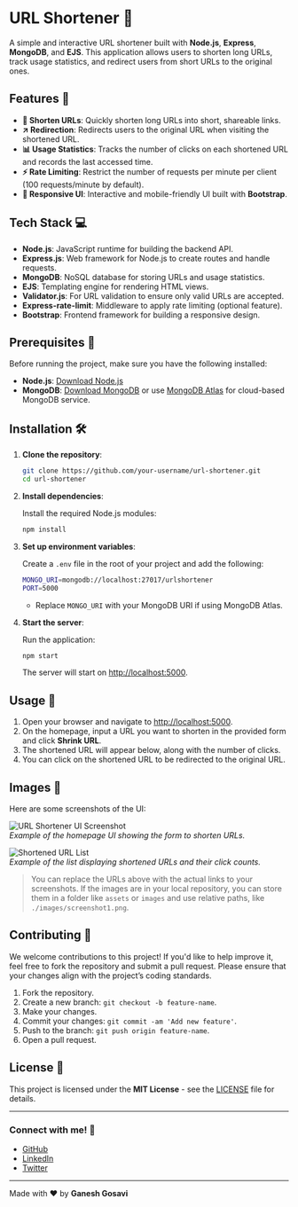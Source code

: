 # URL Shortener 🚀

A simple and interactive URL shortener built with **Node.js**, **Express**, **MongoDB**, and **EJS**. This application allows users to shorten long URLs, track usage statistics, and redirect users from short URLs to the original ones.

## Features 🌟

- **🔗 Shorten URLs**: Quickly shorten long URLs into short, shareable links.
- **↗️ Redirection**: Redirects users to the original URL when visiting the shortened URL.
- **📊 Usage Statistics**: Tracks the number of clicks on each shortened URL and records the last accessed time.
- **⚡ Rate Limiting**: Restrict the number of requests per minute per client (100 requests/minute by default).
- **🎨 Responsive UI**: Interactive and mobile-friendly UI built with **Bootstrap**.

## Tech Stack 💻

- **Node.js**: JavaScript runtime for building the backend API.
- **Express.js**: Web framework for Node.js to create routes and handle requests.
- **MongoDB**: NoSQL database for storing URLs and usage statistics.
- **EJS**: Templating engine for rendering HTML views.
- **Validator.js**: For URL validation to ensure only valid URLs are accepted.
- **Express-rate-limit**: Middleware to apply rate limiting (optional feature).
- **Bootstrap**: Frontend framework for building a responsive design.

## Prerequisites 🔧

Before running the project, make sure you have the following installed:

- **Node.js**: [Download Node.js](https://nodejs.org/)
- **MongoDB**: [Download MongoDB](https://www.mongodb.com/try/download/community) or use [MongoDB Atlas](https://www.mongodb.com/cloud/atlas) for cloud-based MongoDB service.

## Installation 🛠️

1. **Clone the repository**:

    ```bash
    git clone https://github.com/your-username/url-shortener.git
    cd url-shortener
    ```

2. **Install dependencies**:

    Install the required Node.js modules:

    ```bash
    npm install
    ```

3. **Set up environment variables**:

    Create a `.env` file in the root of your project and add the following:

    ```bash
    MONGO_URI=mongodb://localhost:27017/urlshortener
    PORT=5000
    ```

    - Replace `MONGO_URI` with your MongoDB URI if using MongoDB Atlas.

4. **Start the server**:

    Run the application:

    ```bash
    npm start
    ```

    The server will start on [http://localhost:5000](http://localhost:5000).

## Usage 🚀

1. Open your browser and navigate to [http://localhost:5000](http://localhost:5000).
2. On the homepage, input a URL you want to shorten in the provided form and click **Shrink URL**.
3. The shortened URL will appear below, along with the number of clicks.
4. You can click on the shortened URL to be redirected to the original URL.

## Images 📸

Here are some screenshots of the UI:

![URL Shortener UI Screenshot](https://via.placeholder.com/600x400.png?text=UI+Screenshot)  
*Example of the homepage UI showing the form to shorten URLs.*

![Shortened URL List](https://via.placeholder.com/600x400.png?text=Shortened+URLs)  
*Example of the list displaying shortened URLs and their click counts.*

> You can replace the URLs above with the actual links to your screenshots. If the images are in your local repository, you can store them in a folder like `assets` or `images` and use relative paths, like `./images/screenshot1.png`.

## Contributing 🤝

We welcome contributions to this project! If you'd like to help improve it, feel free to fork the repository and submit a pull request. Please ensure that your changes align with the project’s coding standards.

1. Fork the repository.
2. Create a new branch: `git checkout -b feature-name`.
3. Make your changes.
4. Commit your changes: `git commit -am 'Add new feature'`.
5. Push to the branch: `git push origin feature-name`.
6. Open a pull request.

## License 📄

This project is licensed under the **MIT License** - see the [LICENSE](LICENSE) file for details.

---

### Connect with me! 💬

- [GitHub](https://github.com/Ganesh-Gosavi)
- [LinkedIn](https://www.linkedin.com/in/ganesh-gosavi-6856b1230/)
- [Twitter](https://twitter.com/ganeshgosavi95697)

---

Made with ❤️ by **Ganesh Gosavi**
